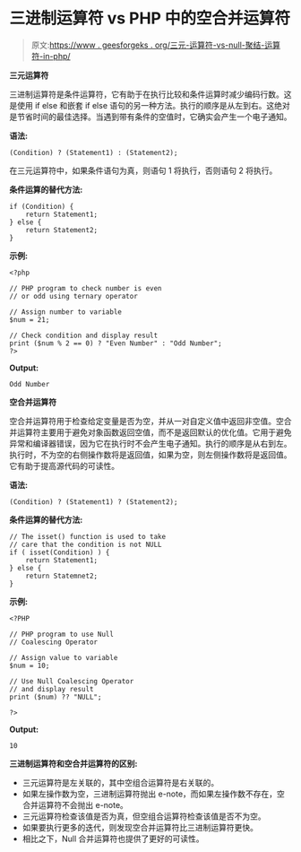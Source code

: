 # 三进制运算符 vs PHP 中的空合并运算符

> 原文:[https://www . geesforgeks . org/三元-运算符-vs-null-聚结-运算符-in-php/](https://www.geeksforgeeks.org/ternary-operator-vs-null-coalescing-operator-in-php/)

**三元运算符**

三进制运算符是条件运算符，它有助于在执行比较和条件运算时减少编码行数。这是使用 if else 和嵌套 if else 语句的另一种方法。执行的顺序是从左到右。这绝对是节省时间的最佳选择。当遇到带有条件的空值时，它确实会产生一个电子通知。

**语法:**

```
(Condition) ? (Statement1) : (Statement2);
```

在三元运算符中，如果条件语句为真，则语句 1 将执行，否则语句 2 将执行。

**条件运算的替代方法:**

```
if (Condition) {
    return Statement1;
} else {
    return Statement2;
}
```

**示例:**

```
<?php

// PHP program to check number is even
// or odd using ternary operator

// Assign number to variable
$num = 21;

// Check condition and display result
print ($num % 2 == 0) ? "Even Number" : "Odd Number";
?>
```

**Output:**

```
Odd Number

```

**空合并运算符**

空合并运算符用于检查给定变量是否为空，并从一对自定义值中返回非空值。空合并运算符主要用于避免对象函数返回空值，而不是返回默认的优化值。它用于避免异常和编译器错误，因为它在执行时不会产生电子通知。执行的顺序是从右到左。执行时，不为空的右侧操作数将是返回值，如果为空，则左侧操作数将是返回值。它有助于提高源代码的可读性。

**语法:**

```
(Condition) ? (Statement1) ? (Statement2);
```

**条件运算的替代方法:**

```
// The isset() function is used to take
// care that the condition is not NULL
if ( isset(Condition) ) {   
    return Statement1;
} else {
    return Statemnet2;
}
```

**示例:**

```
<?PHP

// PHP program to use Null 
// Coalescing Operator

// Assign value to variable
$num = 10;

// Use Null Coalescing Operator 
// and display result
print ($num) ?? "NULL";

?>
```

**Output:**

```
10

```

**三进制运算符和空合并运算符的区别:**

*   三元运算符是左关联的，其中空组合运算符是右关联的。
*   如果左操作数为空，三进制运算符抛出 e-note，而如果左操作数不存在，空合并运算符不会抛出 e-note。
*   三元运算符检查该值是否为真，但空组合运算符检查该值是否不为空。
*   如果要执行更多的迭代，则发现空合并运算符比三进制运算符更快。
*   相比之下，Null 合并运算符也提供了更好的可读性。